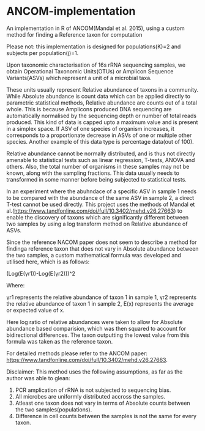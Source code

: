 # ANCOM-implementation
An implementation in R of ANCOM(Mandal et al. 2015), using a custom method for finding a Reference taxon for computation

Please not: this implementation is designed for populations(K)=2 and subjects per population(j)=1.

Upon taxonomic characterisation of 16s rRNA sequencing samples, we obtain Operational Taxonomic Units(OTUs) or Amplicon Sequence Variants(ASVs) which represent a unit of a microbial taxa.

These units usually represent Relative abundance of taxons in a community. While Absolute abundance is count data which can be applied directly to parametric statistical methods, Relative abundance are counts out of a total whole. This is because Amplicons produced DNA sequencing are automatically normalised by the sequencing depth or number of total reads produced.
This kind of data is capped upto a maximum value and is present in a simplex space. If ASV of one species of organism increases, it corresponds to a proportionate decrease in ASVs of one or multiple other species. Another example of this data type is percentage data(out of 100).

Relative abundance cannot be normally distributed, and is thus not directly amenable to statistical tests such as linear regression, T-tests, ANOVA and others.
Also, the total number of organisms in these samples may not be known, along with the sampling fractions.
This data usually needs to transformed in some manner before being subjected to statistical tests. 

In an experiment where the abuhndace of a specific ASV in sample 1 needs to be compared with the abundance of the same ASV in sample 2, a direct T-test cannot be used directly.
This project uses the methods of Mandal et al.(https://www.tandfonline.com/doi/full/10.3402/mehd.v26.27663) to enable the discovery of taxons which are significantly different between two samples by using a log transform method on Relative abundance of ASVs.

Since the reference NACOM paper does not seem to describe a method for findinga reference taxon that does not vary in Absolute abundance between the two samples,
a custom mathematical formula was developed and utilised here, which is as follows:

(Log(E(γr1))-Log(E(γr2)))^2

Where:

γr1 represents the relative abundance of taxon 1 in sample 1, 
γr2 represents the relative abundance of taxon 1 in sample 2, 
E(x) represents the average or expected value of x.

Here log ratio of relative abundances were taken to allow for Absolute abundance based comparision, which was then squared to account for bidirectional differences. The taxon outputting the lowest value from this formula was taken as the reference taxon.

For detailed methods please refer to the ANCOM paper: https://www.tandfonline.com/doi/full/10.3402/mehd.v26.27663.

Disclaimer: This method uses the following assumptions, as far as the author was able to glean:
1. PCR amplication of rRNA is not subjected to sequencing bias.
2. All microbes are uniformly distributed accross the samples.
3. Atleast one taxon does not vary in terms of Absolute counts between the two samples(populations).
4. Difference in cell counts between the samples is not the same for every taxon.
